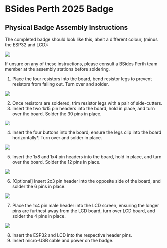 # BSides Perth 2025 Badge

## Physical Badge Assembly Instructions

The completed badge should look like this, abeit a different colour, (minus the ESP32 and LCD):

![](/Images/WholeBadge.png)

If unsure on any of these instructions, please consult a BSides Perth team member at the assembly stations before soldering.

1. Place the four resistors into the board, bend resistor legs to prevent resistors from falling out. Turn over and solder.

![](/Images/Snippets/1.png)

2. Once resistors are soldered, trim resistor legs with a pair of side-cutters.
3. Insert the two 1x15 pin headers into the board, hold in place, and turn over the board. Solder the 30 pins in place.

![](/Images/Snippets/3.png)

4. Insert the four buttons into the board; ensure the legs clip into the board horizontally*. Turn over and solder in place.

![](/Images/Snippets/4.png)

5. Insert the 1x8 and 1x4 pin headers into the board, hold in place, and turn over the board. Solder the 12 pins in place.

![](/Images/Snippets/5.png)

6. [Optional] Insert 2x3 pin header into the opposite side of the board, and solder the 6 pins in place.

![](/Images/Snippets/6.png)

7. Place the 1x4 pin male header into the LCD screen, ensuring the longer pins are furthest away from the LCD board, turn over LCD board, and solder the 4 pins in place. 

![](/Images/Snippets/7.png)

8. Insert the ESP32 and LCD into the respective header pins.
9. Insert micro-USB cable and power on the badge.
